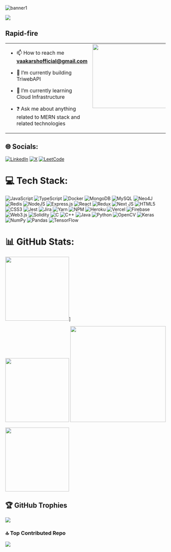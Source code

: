 ![banner1](https://github.com/sayedazharsabri/sayedazharsabri/assets/71922989/4528539f-c949-481e-a933-68c8bc839873)

[![](https://visitcount.itsvg.in/api?id=vermaaakarsh&icon=5&color=3)](https://visitcount.itsvg.in)

## Rapid-fire

<table><tr><td valign="top" width="50%">

- 📫 How to reach me **vaakarshofficial@gmail.com**

- 🔭 I’m currently building TriwebAPI

- 🌱 I’m currently learning Cloud Infrastructure

- ❓ Ask me about anything related to MERN stack and related technologies

</td><td valign="top" width="50%">

<img src="https://media.giphy.com/media/yQltwC4N8nzOE1WdDW/giphy.gif?cid=790b7611r8qyokyjwhi9diui3eo06pz16kxtqhaz6keazii2&ep=v1_gifs_search&rid=giphy.gif&ct=g" align="left" height="200" width="300" />

</td></tr></table>

## 🌐 Socials:

[![LinkedIn](https://img.shields.io/badge/LinkedIn-0077B5?style=for-the-badge&logo=linkedin&logoColor=white)](https://linkedin.com/in/aakarshverma) [![X](https://img.shields.io/badge/X-000000?style=for-the-badge&logo=x&logoColor=white)](https://x.com/AakarshVerma2)
[![LeetCode](https://img.shields.io/badge/-LeetCode-FFA116?style=for-the-badge&logo=LeetCode&logoColor=black)](https://leetcode.com/u/vaakarshofficial/)

# 💻 Tech Stack:

![JavaScript](https://img.shields.io/badge/javascript-%23323330.svg?style=for-the-badge&logo=javascript&logoColor=%23F7DF1E) ![TypeScript](https://img.shields.io/badge/typescript-%23007ACC.svg?style=for-the-badge&logo=typescript&logoColor=white) ![Docker](https://img.shields.io/badge/docker-%230db7ed.svg?style=for-the-badge&logo=docker&logoColor=white) ![MongoDB](https://img.shields.io/badge/MongoDB-%234ea94b.svg?style=for-the-badge&logo=mongodb&logoColor=white) ![MySQL](https://img.shields.io/badge/mysql-%2300000f.svg?style=for-the-badge&logo=mysql&logoColor=white) ![Neo4J](https://img.shields.io/badge/Neo4j-008CC1?style=for-the-badge&logo=neo4j&logoColor=white) ![Redis](https://img.shields.io/badge/redis-%23DD0031.svg?style=for-the-badge&logo=redis&logoColor=white) ![NodeJS](https://img.shields.io/badge/node.js-6DA55F?style=for-the-badge&logo=node.js&logoColor=white) ![Express.js](https://img.shields.io/badge/express.js-%23404d59.svg?style=for-the-badge&logo=express&logoColor=%2361DAFB) ![React](https://img.shields.io/badge/react-%2320232a.svg?style=for-the-badge&logo=react&logoColor=%2361DAFB) ![Redux](https://img.shields.io/badge/redux-%23593d88.svg?style=for-the-badge&logo=redux&logoColor=white) ![Next JS](https://img.shields.io/badge/Next-black?style=for-the-badge&logo=next.js&logoColor=white) ![HTML5](https://img.shields.io/badge/html5-%23E34F26.svg?style=for-the-badge&logo=html5&logoColor=white) ![CSS3](https://img.shields.io/badge/css3-%231572B6.svg?style=for-the-badge&logo=css3&logoColor=white) ![Jest](https://img.shields.io/badge/-jest-%23C21325?style=for-the-badge&logo=jest&logoColor=white) ![Jira](https://img.shields.io/badge/jira-%230A0FFF.svg?style=for-the-badge&logo=jira&logoColor=white) ![Yarn](https://img.shields.io/badge/yarn-%232C8EBB.svg?style=for-the-badge&logo=yarn&logoColor=white) ![NPM](https://img.shields.io/badge/NPM-%23CB3837.svg?style=for-the-badge&logo=npm&logoColor=white) ![Heroku](https://img.shields.io/badge/heroku-%23430098.svg?style=for-the-badge&logo=heroku&logoColor=white) ![Vercel](https://img.shields.io/badge/vercel-%23000000.svg?style=for-the-badge&logo=vercel&logoColor=white) ![Firebase](https://img.shields.io/badge/firebase-%23039BE5.svg?style=for-the-badge&logo=firebase) ![Web3.js](https://img.shields.io/badge/web3.js-F16822?style=for-the-badge&logo=web3.js&logoColor=white) ![Solidity](https://img.shields.io/badge/Solidity-%23363636.svg?style=for-the-badge&logo=solidity&logoColor=white) ![C](https://img.shields.io/badge/c-%2300599C.svg?style=for-the-badge&logo=c&logoColor=white) ![C++](https://img.shields.io/badge/c++-%2300599C.svg?style=for-the-badge&logo=c%2B%2B&logoColor=white) ![Java](https://img.shields.io/badge/java-%23ED8B00.svg?style=for-the-badge&logo=openjdk&logoColor=white) ![Python](https://img.shields.io/badge/python-3670A0?style=for-the-badge&logo=python&logoColor=ffdd54) ![OpenCV](https://img.shields.io/badge/opencv-%23white.svg?style=for-the-badge&logo=opencv&logoColor=white) ![Keras](https://img.shields.io/badge/Keras-%23D00000.svg?style=for-the-badge&logo=Keras&logoColor=white) ![NumPy](https://img.shields.io/badge/numpy-%23013243.svg?style=for-the-badge&logo=numpy&logoColor=white) ![Pandas](https://img.shields.io/badge/pandas-%23150458.svg?style=for-the-badge&logo=pandas&logoColor=white) ![TensorFlow](https://img.shields.io/badge/TensorFlow-%23FF6F00.svg?style=for-the-badge&logo=TensorFlow&logoColor=white)

# 📊 GitHub Stats:

<p align="center">

<img height=200  src="https://github-readme-stats.vercel.app/api?username=vermaaakarsh&theme=merko&hide_border=false&include_all_commits=false&count_private=false" />]

 <img height=200  src="https://github-readme-streak-stats.herokuapp.com/?user=vermaaakarsh&theme=merko&hide_border=false" />

 <img height=300  src="https://github-readme-stats.vercel.app/api/top-langs/?username=vermaaakarsh&theme=merko&layout=pie" />

</p>

<img height=200
    src="https://github-readme-activity-graph.vercel.app/graph?username=vermaaakarsh&theme=merko"/>

## 🏆 GitHub Trophies

![](https://github-profile-trophy.vercel.app/?username=vermaaakarsh&theme=matrix&no-frame=false&no-bg=true&margin-w=4)

### 🔝 Top Contributed Repo

![](https://github-contributor-stats.vercel.app/api?username=vermaaakarsh&limit=5&theme=dark&combine_all_yearly_contributions=true)
